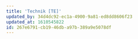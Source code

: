```yaml
---
title: 'Technik [TE]'
updated_by: 34d4dc92-ec1a-4900-9a81-ed8dd8606f23
updated_at: 1610545822
id: 267e6791-cb19-46db-a97b-389a9e5078df
---
```

